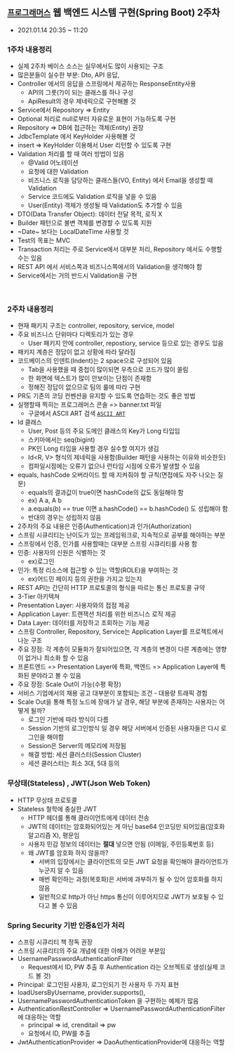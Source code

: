 ## [`프로그래머스`] 웹 백엔드 시스템 구현(Spring Boot) 2주차
  - 2021.01.14 20:35 ~ 11:20
  
### 1주차 내용정리
  - 실제 2주차 베이스 소스는 실무에서도 많이 사용되는 구조
  - 많은분들이 실수한 부분: Dto, API 응답, 
  - Controller 에서의 응답을 스프링에서 제공하는 ResponseEntity사용
    - API의 그릇(?)이 되는 클래스를 하나 구성
    - ApiResult의 경우 제네릭으로 구현해볼 것
  - Service에서 Repository => Entity
  - Optional 처리로 null로부터 자유로운 표현이 가능하도록 구현
  - Repository => DB에 접근하는 객체(Entity) 권장
  - JdbcTemplate 에서 KeyHolder 사용해볼 것
  - insert => KeyHolder 이용해서 User 리턴할 수 있도록 구현
  - Validation 처리를 할 때 여러 방법이 있음
    - @Valid 어노테이션
    - 요청에 대한 Validation
    - 비즈니스 로직을 담당하는 클래스들(VO, Entity) 에서 Email을 생성할 때 Validation
    - Service 코드에도 Validation 로직을 넣을 수 있음
    - User(Entity) 객체가 생성될 때 Validation도 추가할 수 있음
  - DTO(Data Transfer Object): 데이터 전달 목적, 로직 X
  - Builder 패턴으로 불변 객체를 변경할 수 있도록 지원
  - ~Date~ 보다는 LocalDateTime 사용할 것
  - Test의 목표는 MVC
  - Transaction 처리는 주로 Service에서 대부분 처리, Repository 에서도 수행할 수는 있음
  - REST API 에서 서비스쪽과 비즈니스쪽에서의 Validation을 생각해야 함
  - Service에서는 거의 반드시 Validation을 구현
  
  <br>
  
### 2주차 내용정리  
  - 현재 패키지 구조는 controller, repository, service, model
  - 주요 비즈니스 단위마다 디렉토리가 있는 경우
    - User 패키지 안에 controller, repostiory, service 등으로 있는 경우도 있음
  - 패키지 계층은 정답이 없고 상황에 따라 달라짐
  - 코드베이스의 인덴트(Indent)는 2 space으로 구성되어 있음
    - Tab을 사용했을 때 중첩이 많이되면 우측으로 코드가 많이 쏠림
    - 한 화면에 텍스트가 많이 안보이는 단점이 존재함
    - 정해진 정답이 없으므로 팀의 룰에 따라 구현
  - PR도 기존의 코딩 컨벤션을 유지할 수 있도록 연습하는 것도 좋은 방법
  - 실행할때 찍히는 프로그래머스 콘솔 => banner.txt 파일
    - 구글에서 ASCII ART 검색 [`ASCII ART`]
  - Id 클래스
    - User, Post 등의 주요 도메인 클래스의 Key가 Long 타입임
    - 스키마에서는 seq(bigint)
    - PK인 Long 타입을 사용할 경우 실수할 여지가 생김
    - Id<R, V> 형식의 제네릭을 사용함(Builder 패턴을 사용하는 이유와 비슷한듯)
    - 컴파일시점에는 오류가 없으나 런타임 시점에 오류가 발생할 수 있음
  - equals, hashCode 오버라이드 할 때 지켜줘야 할 규칙(면접에도 자주 나오는 질문)
    - equals의 결과값이 true이면 hashCode의 값도 동일해야 함
    - ex) A a, A b 
    - a.equals(b) == true 이면 a.hashCode() == b.hashCode() 도 성립해야 함
    - 반대의 경우는 성립하지 않음
  - 2주차의 주요 내용은 인증(Authentication)과 인가(Authorization)
  - 스프링 시큐리티는 난이도가 있는 프레임워크로, 지속적으로 공부를 해야하는 부분
  - 스프링에서 인증, 인가를 사용할때는 대부분 스프링 시큐리티를 사용 함
  - 인증: 사용자의 신원은 식별하는 것
    - ex)로그인
  - 인가: 특정 리소스에 접근할 수 있는 역할(ROLE)을 부여하는 것
    - ex)어드민 페이지 등의 권한을 가지고 있는지
  - REST API는 간단히 HTTP 프로토콜의 형식을 따르는 통신 프로토콜 규약
  - 3-Tier 아키텍쳐
  - Presentation Layer: 사용자와의 접점 제공
  - Application Layer: 트랜잭션 처리를 위한 비즈니스 로직 제공
  - Data Layer: 데이터를 저장하고 조회하는 기능 제공
  - 스프링 Controller, Repository, Service는 Application Layer를 프로젝트에서 나눈 구조
  - 주요 장점: 각 계층이 모듈화가 잘되어있으면, 각 계층의 변경이 다른 계층에는 영향이 없거나 최소화 할 수 있음
  - 프론트엔드 => Presentation Layer에 특화, 백엔드 => Application Layer에 특화된 분야라고 볼 수 있음
  - 주요 장점: Scale Out이 가능(수평 확장)
  - 서비스 기업에서의 채용 공고 대부분이 포함되는 조건 - 대용량 트래픽 경험
  - Scale Out을 통해 특정 노드에 장애가 날 경우, 해당 부분에 존재하는 사용자는 어떻게 될까?
    - 로그인 기반에 따라 방식이 다름
    - Session 기반의 로그인방식 일 경우 해당 서버에서 인증된 사용자들은 다시 로그인을 해야함
    - Session은 Server의 메모리에 저장됨
    - 해결 방법: 세션 클러스터(Session Cluster)
    - 세션 클러스터는 최소 3대, 5대 등의 
    
### 무상태(Stateless) , JWT(Json Web Token)
  - HTTP 무상태 프로토콜
  - Stateless 철학에 충실한 JWT
    - HTTP 헤더를 통해 클라이언트에게 데이터 전송
    - JWT의 데이터는 암호화되어있는 게 아닌 base64 인코딩만 되어있음(암호화 알고리즘 X), 평문임
    - 사용자 민감 정보의 데이터는 **절대** 넣으면 안됨 (이메일, 주민등록번호 등)
    - 왜 JWT를 암호화 하지 않을까?
      - 서버의 입장에서는 클라이언트의 모든 JWT 요청을 확인해야 클라이언트가 누군지 알 수 있음
      - 매번 확인하는 과정(복호화)은 서버에 과부하가 될 수 있어 암호화를 하지 않음
      - 일반적으로 http가 아닌 https 통신이 이루어지므로 JWT가 보호될 수 있다고 볼 수 있음
      
### Spring Security 기반 인증&인가 처리
  - 스프링 시큐리티 책 정독 권장
  - 스프링 시큐리티의 주요 개념에 대한 아해가 어려운 부분임
  - UsernamePasswordAuthenticationFilter
    - Request에서 ID, PW 추출 후 Authentication 라는 오브젝트로 생성(실제 코드 볼 것)
  - Principal: 로그인된 사용자, 로그인되기 전 사용자 두 가지 표현
  - loadUsersByUsername, provider.supports(), 
  - UsernamePasswordAuthenticationToken 을 구현하는 예제가 많음
  - AuthenticationRestController => UsernamePasswordAuthenticationFilter 에 대응하는 역할
    - principal => id, crenditail => pw
    - 요청에서 ID, PW를 추출 
  - JwtAuthenticationProvider => DaoAuthenticationProvider에 대응하는 역할


  
[`프로그래머스`]: https://programmers.co.kr/learn/courses/11186
[`ASCII ART`]: http://patorjk.com/software/taag/#p=display&f=Graffiti&t=Type%20Something%20
